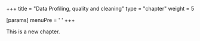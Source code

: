 +++
title = "Data Profiling, quality and cleaning"
type = "chapter"
weight = 5

[params]
  menuPre = '<i class="fa-solid fa-list-check"></i> '
+++

This is a new chapter.